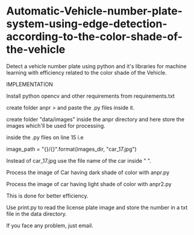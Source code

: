 # Automatic-Vehicle-number-plate-system-using-edge-detection-according-to-the-color-shade-of-the-vehicle
Detect a vehicle number plate using python and it's libraries for machine learning with efficiency related to the color shade of the Vehicle.

IMPLEMENTATION

Install python opencv and other requirements from requirements.txt 

create folder anpr > and paste the .py files inside it. 

create folder "data/images" inside the anpr directory and here store the images which'll be used for processing.

inside the .py files on line 15 i.e

image_path = "{}/{}".format(images_dir, "car_17.jpg")

Instead of car_17.jpg use the file name of the car inside " ".

Process the image of Car having dark shade of color with anpr.py

Process the image of car having light shade of color with anpr2.py 

This is done for better efficiency.

Use print.py to read the license plate image and store the number in a txt file in the data directory.

If you face any problem, just email.
